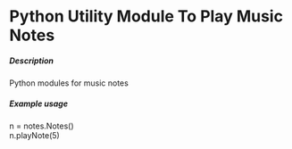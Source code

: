 # Python Utility Module To Play Music Notes
<h5> Description </h5>
Python modules for music notes
<h5> Example usage </h5>
n = notes.Notes() <br/>
n.playNote(5)
